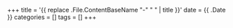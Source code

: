 +++
title = '{{ replace .File.ContentBaseName "-" " " | title }}'
date = {{ .Date }}
categories = []
tags = []
+++
